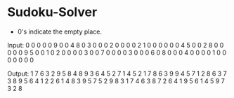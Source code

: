 # Sudoku-Solver

* 0's indicate the empty place.

Input:
0 0 0 0 0 9 0 0 4
8 0 3 0 0 0 2 0 0
0 0 2 1 0 0 0 0 0 
0 4 5 0 0 2 8 0 0
0 0 0 9 5 0 0 1 0 
2 0 0 0 0 3 0 0 7
0 0 0 0 3 0 0 0 6
0 8 0 0 0 4 0 0 0
0 1 0 0 0 0 0 0 0

Output:
1 7 6 3 2 9 5 8 4 
8 9 3 6 4 5 2 7 1 
4 5 2 1 7 8 6 3 9 
9 4 5 7 1 2 8 6 3 
7 3 8 9 5 6 4 1 2 
2 6 1 4 8 3 9 5 7 
5 2 9 8 3 1 7 4 6 
3 8 7 2 6 4 1 9 5 
6 1 4 5 9 7 3 2 8 

